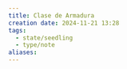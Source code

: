 ```yaml
---
title: Clase de Armadura
creation date: 2024-11-21 13:28
tags:
  - state/seedling
  - type/note
aliases:
---
```


